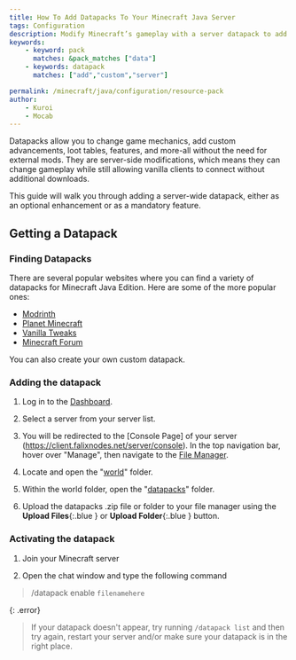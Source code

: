```yaml
---
title: How To Add Datapacks To Your Minecraft Java Server
tags: Configuration
description: Modify Minecraft’s gameplay with a server datapack to add new mechanics, custom features, and unique challenges without requiring mods.
keywords:
    - keyword: pack
      matches: &pack_matches ["data"]
    - keywords: datapack
      matches: ["add","custom","server"]

permalink: /minecraft/java/configuration/resource-pack
author:
    - Kuroi
    - Mocab
---
```


Datapacks allow you to change game mechanics, add custom advancements, loot tables, features, and more-all without the need for external mods. They are server-side modifications, which means they can change gameplay while still allowing vanilla clients to connect without additional downloads.

This guide will walk you through adding a server-wide datapack, either as an optional enhancement or as a mandatory feature.

## Getting a Datapack

### Finding Datapacks

There are several popular websites where you can find a variety of datapacks for Minecraft Java Edition. Here are some of the more popular ones:

- [Modrinth](https://modrinth.com/datapacks "Modrinth is a platform for Minecraft players and developers that offers a curated selection of mods, datapacks, and community content.")
- [Planet Minecraft](https://www.planetminecraft.com/data-packs/ "A community-driven platform where users share various Minecraft content, including datapacks.")
- [Vanilla Tweaks](https://vanillatweaks.net/picker/datapacks/ "A collection of high-quality, customizable datapacks that improve gameplay while staying true to vanilla mechanics.")
- [Minecraft Forum](https://www.minecraftforum.net/forums/mapping-and-modding-java-edition/datapacks "A long-running community forum where players discuss and share Minecraft-related content, including datapacks.")

You can also create your own custom datapack.

### Adding the datapack

1. Log in to the [Dashboard](https://client.falixnodes.net/).

2. Select a server from your server list.

3. You will be redirected to the [Console Page] of your server (https://client.falixnodes.net/server/console). In the top navigation bar, hover over "Manage", then navigate to the [File Manager](https://client.falixnodes.net/server/filemanager).

4. Locate and open the "[world](https://client.falixnodes.net/server/filemanager?dir=/world/)" folder.

5. Within the world folder, open the "[datapacks](https://client.falixnodes.net/server/filemanager?dir=/world/datapacks/)" folder.

6. Upload the datapacks .zip file or folder to your file manager using the **Upload Files**{:.blue } or **Upload Folder**{:.blue } button.

### Activating the datapack

1. Join your Minecraft server

2. Open the chat window and type the following command
> /datapack enable `filenamehere`

{: .error}
> If your datapack doesn't appear, try running `/datapack list` and then try again, restart your server and/or make sure your datapack is in the right place.
